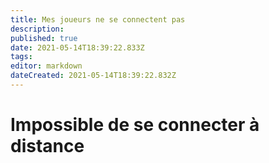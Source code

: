 ```yaml
---
title: Mes joueurs ne se connectent pas
description: 
published: true
date: 2021-05-14T18:39:22.833Z
tags: 
editor: markdown
dateCreated: 2021-05-14T18:39:22.832Z
---
```


# Impossible de se connecter à distance

